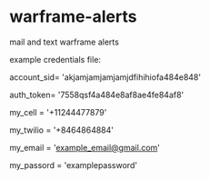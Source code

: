 # warframe-alerts
mail and text warframe alerts

example credentials file:

account_sid= 'akjamjamjamjamjdfihihiofa484e848'

auth_token= '7558qsf4a484e8af8ae4fe84af8'

my_cell = '+11244477879'

my_twilio = '+8464864884'

my_email = 'example_email@gmail.com'

my_passord = 'examplepassword'

